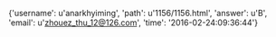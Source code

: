 {'username': u'anarkhyiming', 'path': u'1156/1156.html', 'answer': u'B', 'email': u'zhouez_thu_12@126.com', 'time': '2016-02-24:09:36:44'}